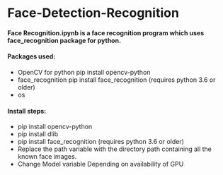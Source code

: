 # Face-Detection-Recognition

<h4>Face Recognition.ipynb is a face recognition program which uses face_recognition package for python. </h4>

<h4>Packages used:</h4>
<ul>
  <li>OpenCV for python           pip install opencv-python </li>
  <li>face_recognition            pip install face_recognition (requires python 3.6 or older)</li>
  <li>os</li>
</ul>

<h4>Install steps:</h4>

<ul>
  <li>pip install opencv-python </li>
  <li>pip install dlib</li>
  <li>pip install face_recognition (requires python 3.6 or older)</li>
  <li>Replace the path variable with the directory path containing all the known face images.</li>
  <li>Change Model variable Depending on availability of GPU</li>
</ul>
